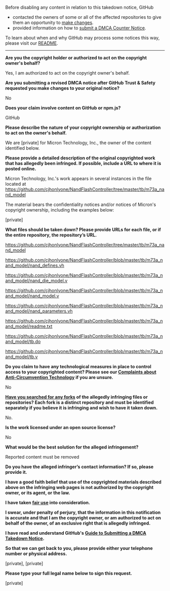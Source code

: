 Before disabling any content in relation to this takedown notice, GitHub
- contacted the owners of some or all of the affected repositories to give them an opportunity to [make changes](https://docs.github.com/en/github/site-policy/dmca-takedown-policy#a-how-does-this-actually-work).
- provided information on how to [submit a DMCA Counter Notice](https://docs.github.com/en/articles/guide-to-submitting-a-dmca-counter-notice).

To learn about when and why GitHub may process some notices this way, please visit our [README](https://github.com/github/dmca/blob/master/README.md#anatomy-of-a-takedown-notice).

---

**Are you the copyright holder or authorized to act on the copyright owner's behalf?**

Yes, I am authorized to act on the copyright owner's behalf.

**Are you submitting a revised DMCA notice after GitHub Trust & Safety requested you make changes to your original notice?**

No

**Does your claim involve content on GitHub or npm.js?**

GitHub

**Please describe the nature of your copyright ownership or authorization to act on the owner's behalf.**

We are [private] for Micron Technology, Inc., the owner of the content identified below.

**Please provide a detailed description of the original copyrighted work that has allegedly been infringed. If possible, include a URL to where it is posted online.**

Micron Technology, Inc.'s work appears in several instances in the file located at https://github.com/cjhonlyone/NandFlashController/tree/master/tb/m73a_nand_model

The material bears the confidentiality notices and/or notices of Micron's copyright ownership, including the examples below:

[private]

**What files should be taken down? Please provide URLs for each file, or if the entire repository, the repository’s URL.**

https://github.com/cjhonlyone/NandFlashController/tree/master/tb/m73a_nand_model

https://github.com/cjhonlyone/NandFlashController/blob/master/tb/m73a_nand_model/nand_defines.vh

https://github.com/cjhonlyone/NandFlashController/blob/master/tb/m73a_nand_model/nand_die_model.v

https://github.com/cjhonlyone/NandFlashController/blob/master/tb/m73a_nand_model/nand_model.v

https://github.com/cjhonlyone/NandFlashController/blob/master/tb/m73a_nand_model/nand_parameters.vh

https://github.com/cjhonlyone/NandFlashController/blob/master/tb/m73a_nand_model/readme.txt

https://github.com/cjhonlyone/NandFlashController/blob/master/tb/m73a_nand_model/tb.do

https://github.com/cjhonlyone/NandFlashController/blob/master/tb/m73a_nand_model/tb.v

**Do you claim to have any technological measures in place to control access to your copyrighted content? Please see our <a href="https://docs.github.com/articles/guide-to-submitting-a-dmca-takedown-notice#complaints-about-anti-circumvention-technology">Complaints about Anti-Circumvention Technology</a> if you are unsure.**

No

**<a href="https://docs.github.com/articles/dmca-takedown-policy#b-what-about-forks-or-whats-a-fork">Have you searched for any forks</a> of the allegedly infringing files or repositories? Each fork is a distinct repository and must be identified separately if you believe it is infringing and wish to have it taken down.**

No.

**Is the work licensed under an open source license?**

No

**What would be the best solution for the alleged infringement?**

Reported content must be removed

**Do you have the alleged infringer’s contact information? If so, please provide it.**

**I have a good faith belief that use of the copyrighted materials described above on the infringing web pages is not authorized by the copyright owner, or its agent, or the law.**

**I have taken <a href="https://www.lumendatabase.org/topics/22">fair use</a> into consideration.**

**I swear, under penalty of perjury, that the information in this notification is accurate and that I am the copyright owner, or am authorized to act on behalf of the owner, of an exclusive right that is allegedly infringed.**

**I have read and understand GitHub's <a href="https://docs.github.com/articles/guide-to-submitting-a-dmca-takedown-notice/">Guide to Submitting a DMCA Takedown Notice</a>.**

**So that we can get back to you, please provide either your telephone number or physical address.**

[private], [private]

**Please type your full legal name below to sign this request.**

[private]
